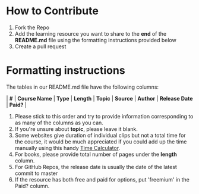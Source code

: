 # How to Contribute

1. Fork the Repo
2. Add the learning resource you want to share to the **end** of the **README.md** file using the formatting instructions provided below
3. Create a pull request

# Formatting instructions

The tables in our README.md file have the following columns:

| **#** | **Course Name** | **Type** | **Length** | **Topic** | **Source** | **Author** | **Release Date** | **Paid?** |

1. Please stick to this order and try to provide information corresponding to as many of the columns as you can.
2. If you're unsure about **topic**, please leave it blank.
3. Some websites give duration of individual clips but not a total time for the course, it would be much appreciated if you could add up the time manually using this handy [Time Calculator](http://www.grun1.com/utils/timeCalc.html).
4. For books, please provide total number of pages under the **length** column.
5. For GitHub Repos, the release date is usually the date of the latest commit to master
6. If the resource has both free and paid for options, put 'freemium' in the Paid? column.
